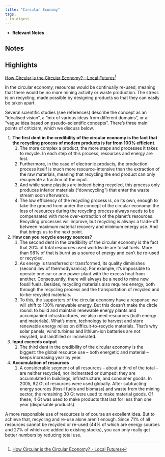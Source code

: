 ```yaml
---
title: "Circular Economy"
tags:
- to-digest
---
```


- **Relevant Notes**

## Notes

## Highlights
[How Circular is the Circular Economy? - Local Futures](<[How Circular is the Circular Economy? - Local Futures](https://www.localfutures.org/how-circular-is-the-circular-economy/)>)[^1]

In the circular economy, resources would be continually re-used, meaning that there would be no more mining activity or waste production. The stress is on recycling, made possible by designing products so that they can easily be taken apart.

Several scientific studies (see references) describe the concept as an “idealised vision”, a “mix of various ideas from different domains”, or a “vague idea based on pseudo-scientific concepts”. There’s three main points of criticism, which we discuss below.

1. **The first dent in the credibility of the circular economy is the fact that the recycling process of modern products is far from 100% efficient.**
    1. The more complex a product, the more steps and processes it takes to recycle. In each step of this process, resources and energy are lost.
    2. Furthermore, in the case of electronic products, the production process itself is much more resource-intensive than the extraction of the raw materials, meaning that recycling the end product can only recuperate a fraction of the input.
    3. And while some plastics are indeed being recycled, this process only produces inferior materials (“downcycling”) that enter the waste stream soon afterwards.
    4. The low efficiency of the recycling process is, on its own, enough to take the ground from under the concept of the circular economy: the loss of resources during the recycling process always needs to be compensated with more over-extraction of the planet’s resources. Recycling processes will improve, but recycling is always a trade-off between maximum material recovery and minimum energy use. And that brings us to the next point.
2. **How can you recycle energy sources?**
    1. The second dent in the credibility of the circular economy is the fact that 20% of total resources used worldwide are fossil fuels. More than 98% of that is burnt as a source of energy and can’t be re-used or recycled.
    2. As energy is transferred or transformed, its quality diminishes (second law of thermodynamics). For example, it’s impossible to operate one car or one power plant with the excess heat from another. Consequently, there will always be a need to mine new fossil fuels. Besides, recycling materials also requires energy, both through the recycling process and the transportation of recycled and to-be-recycled materials.
    3. To this, the supporters of the circular economy have a response: we will shift to 100% renewable energy. But this doesn’t make the circle round: to build and maintain renewable energy plants and accompanied infrastructures, we also need resources (both energy and materials). What’s more, technology to harvest and store renewable energy relies on difficult-to-recycle materials. That’s why solar panels, wind turbines and lithium-ion batteries are not recycled, but landfilled or incinerated.
3. **Input exceeds output**
    1. The third dent in the credibility of the circular economy is the biggest: the global resource use – both energetic and material – keeps increasing year by year.
4. **Accumulation of resources**
    1. A considerable segment of all resources – about a third of the total – are neither recycled, nor incinerated or dumped: they are accumulated in buildings, infrastructure, and consumer goods. In 2005, 62 Gt of resources were used globally. After subtracting energy sources (fossil fuels and biomass) and waste from the mining sector, the remaining 30 Gt were used to make material goods. Of these, 4 Gt was used to make products that last for less than one year (disposable products).

A more responsible use of resources is of course an excellent idea. But to achieve that, recycling and re-use alone aren’t enough. Since 71% of all resources cannot be recycled or re-used (44% of which are energy sources and 27% of which are added to existing stocks), you can only really get better numbers by reducing total use.



[^1]: [How Circular is the Circular Economy? - Local Futures](https://www.localfutures.org/how-circular-is-the-circular-economy/)